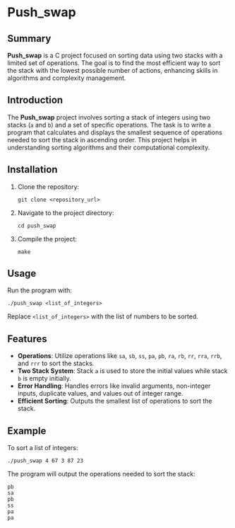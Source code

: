 # Push_swap

## Summary
**Push_swap** is a C project focused on sorting data using two stacks with a limited set of operations. The goal is to find the most efficient way to sort the stack with the lowest possible number of actions, enhancing skills in algorithms and complexity management.

## Introduction
The **Push_swap** project involves sorting a stack of integers using two stacks (`a` and `b`) and a set of specific operations. The task is to write a program that calculates and displays the smallest sequence of operations needed to sort the stack in ascending order. This project helps in understanding sorting algorithms and their computational complexity.

## Installation
1. Clone the repository:
   ```
   git clone <repository_url>
   ```
2. Navigate to the project directory:
   ```
   cd push_swap
   ```
3. Compile the project:
   ```
   make
   ```

## Usage
Run the program with:
```
./push_swap <list_of_integers>
```
Replace `<list_of_integers>` with the list of numbers to be sorted.

## Features
- **Operations**: Utilize operations like `sa`, `sb`, `ss`, `pa`, `pb`, `ra`, `rb`, `rr`, `rra`, `rrb`, and `rrr` to sort the stacks.
- **Two Stack System**: Stack `a` is used to store the initial values while stack `b` is empty initially.
- **Error Handling**: Handles errors like invalid arguments, non-integer inputs, duplicate values, and values out of integer range.
- **Efficient Sorting**: Outputs the smallest list of operations to sort the stack.

## Example
To sort a list of integers:
```
./push_swap 4 67 3 87 23
```
The program will output the operations needed to sort the stack:
```
pb
sa
pb
ss
pa
pa
```

